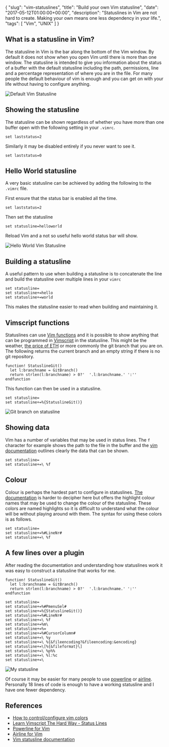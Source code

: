 {
  "slug": "vim-statuslines",
  "title": "Build your own Vim statusline",
  "date": "2017-05-12T01:00:00+00:00",
  "description": "Statuslines in Vim are not hard to create. Making your own means one less dependency in your life.",
  "tags": [
    "Vim",
    "UNIX"
  ]
}

## What is a statusline in Vim?

The statusline in Vim is the bar along the bottom of the Vim window. By default it does not show when you open Vim until there is more than one window. The statusline is intended to give you information about the status of a buffer with the default statusline including the path, permissions, line and a percentage representation of where you are in the file. For many people the default behaviour of vim is enough and you can get on with your life without having to configure anything.

![Default Vim Statusline][10] 

## Showing the statusline

The statusline can be shown regardless of whether you have more than one buffer open with the following setting in your `.vimrc`.

    set laststatus=2

Similarly it may be disabled entirely if you never want to see it.

    set laststatus=0

## Hello World statusline

A very basic statusline can be achieved by adding the following to the `.vimrc` file. 

First ensure that the status bar is enabled all the time.

    set laststatus=2

Then set the statusline

    set statusline=helloworld

Reload Vim and a not so useful hello world status bar will show. 

![Hello World Vim Statusline][11] 

## Building a statusline

A useful pattern to use when building a statusline is to concatenate the line and build the statusline over multiple lines in your `vimrc`

    set statusline=
    set statusline+=hello
    set statusline+=world

This makes the statusline easier to read when building and maintaining it. 

## Vimscript functions

Statuslines can use [Vim functions][1] and it is possible to show anything that can be programmed in [Vimscript][2] in the statusline. This might be the weather, [the price of ETH][3] or more commonly the git branch that you are on. The following returns the current branch and an empty string if there is no git repository.

    function! StatuslineGit()
      let l:branchname = GitBranch()
      return strlen(l:branchname) > 0?'  '.l:branchname.' ':''
    endfunction

This function can then be used in a statusline.

    set statusline=
    set statusline+=%{StatuslineGit()}

![Git branch on statusline][12] 

## Showing data

Vim has a number of variables that may be used in status lines. The `f` character for example shows the path to the file in the buffer and the [vim documentation][4] outlines clearly the data that can be shown. 

    set statusline=
    set statusline+=\ %f
    
## Colour

Colour is perhaps the hardest part to configure in statuslines. [The documentation][7] is harder to decipher here but offers the highlight colour names that may be used to change the colour of the statusline. These colors are named highlights so it is difficult to understand what the colour will be without playing around with them. The syntax for using these colors is as follows.

    set statusline=
    set statusline+=%#LineNr#
    set statusline+=\ %f

## A few lines over a plugin

After reading the documentation and understanding how statuslines work it was easy to construct a statusline that works for me.

    function! StatuslineGit()
      let l:branchname = GitBranch()
      return strlen(l:branchname) > 0?'  '.l:branchname.' ':''
    endfunction

    set statusline=
    set statusline+=%#PmenuSel#
    set statusline+=%{StatuslineGit()}
    set statusline+=%#LineNr#
    set statusline+=\ %f
    set statusline+=%m\
    set statusline+=%=
    set statusline+=%#CursorColumn#
    set statusline+=\ %y
    set statusline+=\ %{&fileencoding?&fileencoding:&encoding}
    set statusline+=\[%{&fileformat}\]
    set statusline+=\ %p%%
    set statusline+=\ %l:%c
    set statusline+=\ 

![My statusline][13] 

Of course it may be easier for many people to use [powerline][8] or [airline][9]. Personally 18 lines of code is enough to have a working statusline and I have one fewer dependency.

## References

* [How to control/configure vim colors][5]
* [Learn Vimscript The Hard Way - Status Lines][6]
* [Powerline for Vim][8]
* [Airline for Vim][9]
* [Vim statusline documentation][4]

[1]: http://learnvimscriptthehardway.stevelosh.com/chapters/23.html
[2]: http://learnvimscriptthehardway.stevelosh.com/
[3]: https://ethereumprice.org/
[4]: http://vimdoc.sourceforge.net/htmldoc/options.html#'statusline'
[5]: http://alvinalexander.com/linux/vi-vim-editor-color-scheme-syntax#possible-highlight-groups
[6]: http://learnvimscriptthehardway.stevelosh.com/chapters/17.html
[7]: http://docs.huihoo.com/vim/7.2/syntax.html7
[8]: https://github.com/Lokaltog/vim-powerline
[9]: https://github.com/vim-airline/vim-airline
[10]: /images/articles/vim-default-statusline.png
[11]: /images/articles/statusline-helloworld.png
[12]: /images/articles/git-branch-statusline.png
[13]: /images/articles/my-statusline.png
